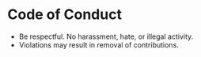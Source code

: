 # Code of Conduct

- Be respectful. No harassment, hate, or illegal activity.
- Violations may result in removal of contributions.
